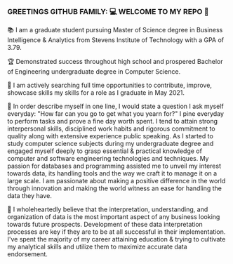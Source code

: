 ### GREETINGS GITHUB FAMILY: :computer: WELCOME TO MY REPO :space_invader:

:books: I am a graduate student pursuing Master of Science degree in Business Intelligence & Analytics from Stevens Institute of Technology with a GPA of 3.79.

:trophy: Demonstrated success throughout high school and prospered Bachelor of Engineering undergraduate degree in Computer Science.

:horse_racing: I am actively searching full time opportunities to contribute, improve, showcase skills my skills for a role as I graduate in May 2021.

:information_desk_person: In order describe myself in one line, I would state a question I ask myself everyday: "How far can you go to get what you yearn for?" I pine everyday to perform tasks and prove a fine day worth spent. I tend to attain strong interpersonal skills, disciplined work habits and rigorous commitment to quality along with extensive experience public speaking. As I started to study computer science subjects during my undergraduate degree and engaged myself deeply to grasp essential & practical knowledge of computer and software engineering technologies and techniques.  My passion for databases and programming assisted me to unveil my interest towards data, its handling tools and the way we craft it to manage it on a large scale. I am passionate about making a positive difference in the world through innovation and making the world witness an ease for handling the data they have.

:heart_decoration: I wholeheartedly believe that the interpretation, understanding, and organization of data is the most important aspect of any business looking towards future prospects. Development of these data interpretation processes are key if they are to be at all successful in their implementation. I've spent the majority of my career attaining education & trying to cultivate my analytical skills and utilize them to maximize accurate data endorsement. 



<!--
**aayushisinghgaharwar/aayushisinghgaharwar** is a ✨ _special_ ✨ repository because its `README.md` (this file) appears on your GitHub profile.

:books: I am a graduate student pursuing Master of Science degree in Business Intelligence & Analytics from Stevens Institute of Technology with a GPA of 3.79.

:trophy: Demonstrated success throughout high school and prospered Bachelor of Engineering undergraduate degree in Computer Science.

:horse_racing: I am actively searching full time opportunities to contribute, improve, showcase skills my skills for a role as I graduate in May 2021.

:information_desk_person: In order describe myself in one line, I would state a question I ask myself everyday: "How far can you go to get what you yearn for?" I pine everyday to perform tasks and prove a fine day worth spent. I tend to attain strong interpersonal skills, disciplined work habits and rigorous commitment to quality along with extensive experience public speaking. As I started to study computer science subjects during my undergraduate degree and engaged myself deeply to grasp essential & practical knowledge of computer and software engineering technologies and techniques.  My passion for databases and programming assisted me to unveil my interest towards data, its handling tools and the way we craft it to manage it on a large scale. I am passionate about making a positive difference in the world through innovation and making the world witness an ease for handling the data they have.

:heart_decoration: I wholeheartedly believe that the interpretation, understanding, and organization of data is the most important aspect of any business looking towards future prospects. Development of these data interpretation processes are key if they are to be at all successful in their implementation. I've spent the majority of my career attaining education & trying to cultivate my analytical skills and utilize them to maximize accurate data endorsement. 


